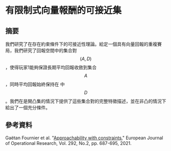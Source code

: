 # 有限制式向量報酬的可接近集

## 摘要

我們研究了在存在約束條件下的可接近性理論。給定一個具有向量回報的重複賽局，我們研究了回報空間中的集合對$$(A,D)$$ ，使得玩家1能夠保證長期平均回報收斂到集合$$A$$ ，同時平均回報始終保持在 中$$D$$。我們在是開凸集的情況下提供了這些集合對的完整特徵描述，並在非凸的情況下給出了一個充分條件。

## 參考資料

&#x20;Gaëtan Fournier et al. "[Approachability with constraints.](https://www.sciencedirect.com/science/article/pii/S0377221720309590)" European Journal of Operational Research,  Vol. 292, No.2,  pp. 687-695, 2021.
